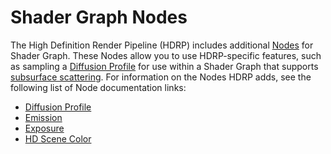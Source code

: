 # Shader Graph Nodes

The High Definition Render Pipeline (HDRP) includes additional [Nodes](https://docs.unity3d.com/Packages/com.unity.shadergraph@latest/index.html?subfolder=/manual/Node.html) for Shader Graph. These Nodes allow you to use HDRP-specific features, such as sampling a [Diffusion Profile](Diffusion-Profile.md) for use within a Shader Graph that supports [subsurface scattering](Subsurface-Scattering.md). For information on the Nodes HDRP adds, see the following list of Node documentation links:

* [Diffusion Profile](https://docs.unity3d.com/Packages/com.unity.shadergraph@latest/index.html?preview=1&subfolder=/manual/Diffusion-Profile-Node.html)
* [Emission](https://docs.unity3d.com/Packages/com.unity.shadergraph@latest/index.html?preview=1&subfolder=/manual/Emission-Node.html)
* [Exposure](https://docs.unity3d.com/Packages/com.unity.shadergraph@latest/index.html?preview=1&subfolder=/manual/Exposure-Node.html)
* [HD Scene Color](https://docs.unity3d.com/Packages/com.unity.shadergraph@latest/index.html?preview=1&subfolder=/manual/HD-Scene-Color-Node.html)